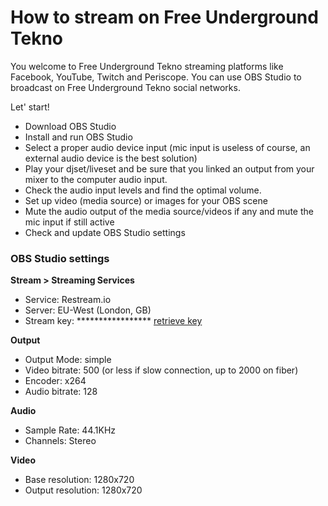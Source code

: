 # How to stream on Free Underground Tekno

You welcome to Free Underground Tekno streaming platforms like Facebook, YouTube, Twitch and Periscope.
You can use OBS Studio to broadcast on Free Underground Tekno social networks.

Let' start!

- Download OBS Studio
- Install and run OBS Studio
- Select a proper audio device input (mic input is useless of course, an external audio device is the best solution)
- Play your djset/liveset and be sure that you linked an output from your mixer to the computer audio input.
- Check the audio input levels and find the optimal volume.
- Set up video (media source) or images for your OBS scene
- Mute the audio output of the media source/videos if any and mute the mic input if still active
- Check and update OBS Studio settings

### OBS Studio settings

**Stream > Streaming Services**

- Service: Restream.io
- Server: EU-West (London, GB)
- Stream key: ***************** [retrieve key](mailto:fabrizio.salmi@gmail.com)

**Output**

- Output Mode: simple
- Video bitrate: 500 (or less if slow connection, up to 2000 on fiber) 
- Encoder: x264
- Audio bitrate: 128

**Audio**

- Sample Rate: 44.1KHz
- Channels: Stereo

**Video**
- Base resolution: 1280x720
- Output resolution: 1280x720
